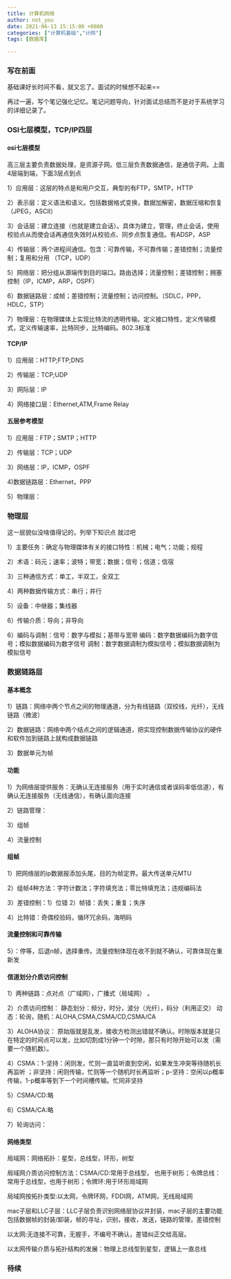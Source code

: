 ```yaml
---
title: 计算机网络
author: not_you
date: 2021-06-13 15:15:00 +0800
categories: ["计算机基础","计网"]
tags: [数据库]

---
```




### 写在前面

基础课好长时间不看，就又忘了。面试的时候想不起来==

再过一遍，写个笔记强化记忆。笔记问题导向，针对面试总结而不是对于系统学习的详细记录了。

### OSI七层模型，TCP/IP四层

#### osi七层模型

高三层主要负责数据处理，是资源子网。低三层负责数据通信，是通信子网。上面4层端到端，下面3层点到点

1）应用层：这层的特点是和用户交互，典型的有FTP，SMTP，HTTP

2）表示层：定义语法和语义。包括数据格式变换，数据加解密，数据压缩和恢复（JPEG，ASCII）

3）会话层：建立连接（也就是建立会话）。具体为建立，管理，终止会话，使用校验点从而使会话再通信失效时从校验点、同步点恢复通信。有ADSP，ASP

4）传输层：两个进程间通信。包含：可靠传输，不可靠传输；差错控制；流量控制；复用和分用 （TCP，UDP）

5）网络层：把分组从源端传到目的端口。路由选择；流量控制；差错控制；拥塞控制（IP，ICMP，ARP，OSPF）

6）数据链路层：成帧；差错控制；流量控制；访问控制。（SDLC，PPP，HDLC，STP）

7）物理层：在物理媒体上实现比特流的透明传输。定义接口特性，定义传输模式，定义传输速率，比特同步，比特编码。802.3标准

#### TCP/IP

1）应用层：HTTP;FTP;DNS

2）传输层：TCP;UDP

3）网际层：IP

4）网络接口层：Ethernet,ATM,Frame Relay

#### 五层参考模型

1）应用层：FTP；SMTP；HTTP

2）传输层：TCP；UDP

3）网络层：IP，ICMP，OSPF

4)数据链路层：Ethernet，PPP

5）物理层：

### 物理层

这一层貌似没啥值得记的，列举下知识点 就过吧

1）主要任务：确定与物理媒体有关的接口特性：机械；电气；功能；规程

2）术语：码元；速率；波特；带宽；数据；信号；信道；信宿

3）三种通信方式：单工，半双工，全双工

4）两种数据传输方式：串行；并行

5）设备：中继器；集线器

6）传输介质：导向；非导向

 6）编码与调制：信号：数字与模拟；基带与宽带  编码：数字数据编码为数字信号；模拟数据编码为数字信号 调制：数字数据调制为模拟信号；模拟数据调制为模拟信号

### 数据链路层

#### 基本概念

1）链路：网络中两个节点之间的物理通道，分为有线链路（双绞线，光纤），无线链路（微波）

2）数据链路：网络中两个结点之间的逻辑通道，把实现控制数据传输协议的硬件和软件加到链路上就构成数据链路

3）数据单元为帧

#### 功能

1）为网络层提供服务：无确认无连接服务（用于实时通信或者误码率低信道），有确认无连接服务（无线通信），有确认面向连接

2）链路管理：

3）组帧

4）流量控制

#### 组帧

1）把网络层的ip数据报添加头尾，目的为帧定界。最大传送单元MTU

2）组帧4种方法：字符计数法；字符填充法；零比特填充法；违规编码法

3）差错控制：1）位错  2）帧错：丢失；重复；失序

4）比特错：奇偶校验码，循环冗余码，海明码

#### 流量控制和可靠传输 

5）：停等，后退n帧，选择重传。流量控制体现在收不到就不确认，可靠体现在重新发

#### 信道划分介质访问控制

 1）两种链路：点对点（广域网），广播式（局域网） 。

2）介质访问控制： 静态划分：频分，时分，波分（光纤），码分（利用正交）  动态：轮询，随机：ALOHA,CSMA,CSMA/CD,CSMA/CA 

3）ALOHA协议： 原始版就是乱发，接收方检测出错就不确认。时隙版本就是只在特定的时间点可以发，比如切割成1分钟一个时隙，那只有时隙开始可以发（需要一个随机数）。

4）CSMA：1-坚持：闲则发，忙则一直监听直到空闲，如果发生冲突等待随机长再监听 ；非坚持：闲则传输，忙则等一个随机时长再监听；p-坚持：空闲以p概率传输，1-p概率等到下一个时间槽传输。忙同非坚持

5）CSMA/CD:略

6）CSMA/CA:略

7）轮询访问：

#### 网络类型

局域网：网络拓扑：星型，总线型，环形，树型

局域网介质访问控制方法：CSMA/CD:常用于总线型， 也用于树形；令牌总线：常用于总线型，也用于树形；令牌环:用于环形局域网

局域网按拓扑类型:以太网，令牌环网，FDDI网，ATM网，无线局域网

mac子层和LLC子层：LLC子层负责识别网络层协议并封装，mac子层的主要功能包括数据帧的封装/卸装，帧的寻址，识别，接收，发送，链路的管理，差错控制

以太网:无连接不可靠，无握手，不编号不确认，差错纠正交给高层。

以太网传输介质与拓扑结构的发展：物理上总线型到星型，逻辑上一直总线

### 待续